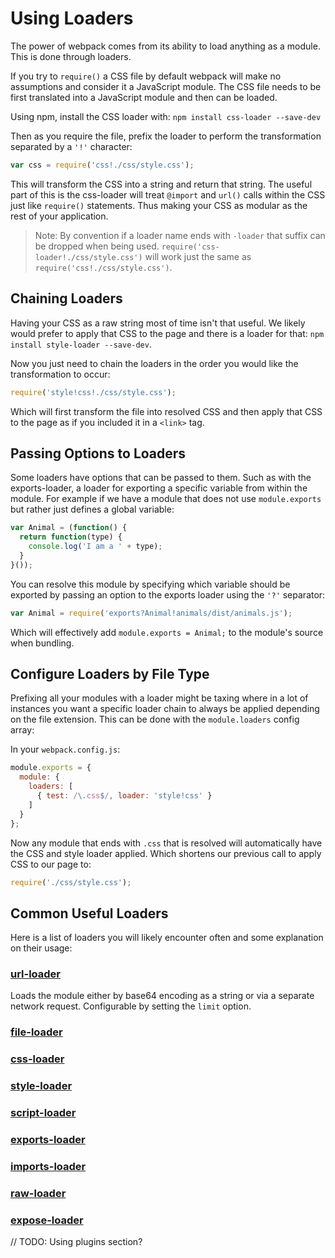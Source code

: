 # Using Loaders

The power of webpack comes from its ability to load anything as a module. This is done through loaders.

If you try to `require()` a CSS file by default webpack will make no assumptions and consider it a JavaScript module. The CSS file needs to be first translated into a JavaScript module and then can be loaded.

Using npm, install the CSS loader with: `npm install css-loader --save-dev`

Then as you require the file, prefix the loader to perform the transformation separated by a `'!'` character:

``` javascript
var css = require('css!./css/style.css');
```

This will transform the CSS into a string and return that string. The useful part of this is the css-loader will treat `@import` and `url()` calls within the CSS just like `require()` statements. Thus making your CSS as modular as the rest of your application.

> Note: By convention if a loader name ends with `-loader` that suffix can be dropped when being used. `require('css-loader!./css/style.css')` will work just the same as `require('css!./css/style.css')`.

## Chaining Loaders

Having your CSS as a raw string most of time isn't that useful. We likely would prefer to apply that CSS to the page and there is a loader for that: `npm install style-loader --save-dev`.

Now you just need to chain the loaders in the order you would like the transformation to occur:

``` javascript
require('style!css!./css/style.css');
```

Which will first transform the file into resolved CSS and then apply that CSS to the page as if you included it in a `<link>` tag.

## Passing Options to Loaders

Some loaders have options that can be passed to them. Such as with the exports-loader, a loader for exporting a specific variable from within the module. For example if we have a module that does not use `module.exports` but rather just defines a global variable:

``` javascript
var Animal = (function() {
  return function(type) {
    console.log('I am a ' + type);
  }
}());
```

You can resolve this module by specifying which variable should be exported by passing an option to the exports loader using the `'?'` separator:

``` javascript
var Animal = require('exports?Animal!animals/dist/animals.js');
```

Which will effectively add `module.exports = Animal;` to the module's source when bundling.

## Configure Loaders by File Type

Prefixing all your modules with a loader might be taxing where in a lot of instances you want a specific loader chain to always be applied depending on the file extension. This can be done with the `module.loaders` config array:

In your `webpack.config.js`:

``` javascript
module.exports = {
  module: {
    loaders: [
      { test: /\.css$/, loader: 'style!css' }
    ]
  }
};
```

Now any module that ends with `.css` that is resolved will automatically have the CSS and style loader applied. Which shortens our previous call to apply CSS to our page to:

``` javascript
require('./css/style.css');
```

## Common Useful Loaders

Here is a list of loaders you will likely encounter often and some explanation on their usage:

### [url-loader](https://github.com/webpack/url-loader)

Loads the module either by base64 encoding as a string or via a separate network request. Configurable by setting the `limit` option.

### [file-loader](https://github.com/webpack/file-loader)

### [css-loader](https://github.com/webpack/css-loader)

### [style-loader](https://github.com/webpack/style-loader)

### [script-loader](https://github.com/webpack/script-loader)

### [exports-loader](https://github.com/webpack/exports-loader)

### [imports-loader](https://github.com/webpack/imports-loader)

### [raw-loader](https://github.com/webpack/raw-loader)

### [expose-loader](https://github.com/webpack/expose-loader)

// TODO: Using plugins section?
